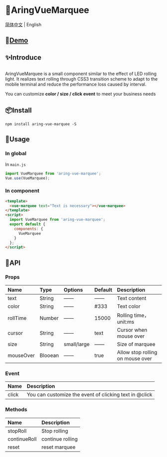 # 🌈AringVueMarquee

[简体中文](./README.md) | English

## 🎈[Demo](http://aring1998.gitee.io/vue-marquee)

## ✨Introduce
<img src="http://aring.3vfree.net/my-img/demo.gif" alt="" />

AringVueMarquee is a small component similar to the effect of LED rolling light. It realizes text rolling through CSS3 transition scheme to adapt to the mobile terminal and reduce the performance loss caused by interval.

You can customize **color / size / click event** to meet your business needs

## 📦Install
```
npm install aring-vue-marquee -S
```

## 🔨Usage

### In global
In `main.js`
```JavaScript
import VueMarquee from 'aring-vue-marquee';
Vue.use(VueMarquee);
```

### In component
```HTML
<template>
  <vue-marquee text="Text is necessary"></vue-marquee>
</template>
<script>
  import VueMarquee from 'aring-vue-marquee';
  export default {
    components: {
      VueMarquee
    }
  };
</script>
```

## 🎨API

### Props
| Name | Type | Options | Default | Description |
| :----- | :----- | :----- | :----- | :----- |
| text | String | —— | —— | Text content |
| color | String | —— | #333 | Text color |
| rollTime | Number | —— | 15000 | Rolling time，unit:ms |
| cursor | String | —— | text | Cursor when mouse over |
| size | String | small/large | —— | Size of marquee |
| mouseOver | Blooean | —— | true | Allow stop rolling on mouse over |

### Event
| Name | Description |
| :----- | :----- |
| click | You can customize the event of clicking text in @click |

### Methods
| Name | Description |
| :----- | :----- |
| stopRoll | Stop rolling |
| continueRoll | continue rolling |
| reset | reset marquee |